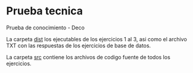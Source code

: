 # Prueba tecnica

Prueba de conocimiento - Deco

La carpeta [dist](dist) los ejecutables de los ejercicios 1 al 3, asi como el archivo TXT con las respuestas de los ejercicios de base de datos.

La carpeta [src](src) contiene los archivos de codigo fuente de todos los ejercicios.
